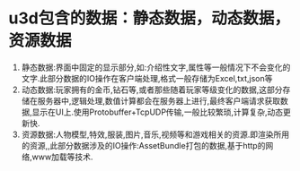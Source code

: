 # u3d包含的数据：静态数据，动态数据，资源数据
1. 静态数据:界面中固定的显示部分,如:介绍性文字,属性等一般情况下不会变化的文字.此部分数据的IO操作在客户端处理,格式一般存储为Excel,txt,json等
2. 动态数据:玩家拥有的金币,钻石等,或者那些随着玩家等级变化的数据,这部分存储在服务器中,逻辑处理,数值计算都会在服务器上进行,最终客户端请求获取数据,显示在UI上.使用Protobuffer+TcpUDP传输,一般比较繁琐,计算复杂,动态更新快.
3. 资源数据:人物模型,特效,服装,图片,音乐,视频等和游戏相关的资源.即渲染所用的资源,,此部分数据涉及的IO操作:AssetBundle打包的数据,基于http的网络,www加载等技术.
